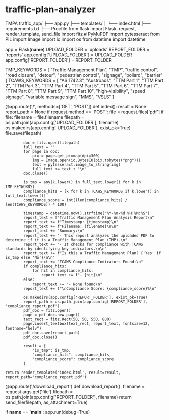 # traffic-plan-analyzer
TMPA
traffic_app/
├── app.py
├── templates/
│   └── index.html
├── requirements.txt
├── Procfile
from flask import Flask, request, render_template, send_file
import fitz  # PyMuPDF
import pytesseract
from PIL import Image
import io
import os
from datetime import datetime

app = Flask(__name__)
UPLOAD_FOLDER = 'uploads'
REPORT_FOLDER = 'reports'
app.config['UPLOAD_FOLDER'] = UPLOAD_FOLDER
app.config['REPORT_FOLDER'] = REPORT_FOLDER

TMP_KEYWORDS = [
    "Traffic Management Plan", "TMP", "traffic control", "road closure", "detour",
    "pedestrian control", "signage", "bollard", "barrier"
]
TCAWS_KEYWORDS = [
    "AS 1742.3", "Austroads", "TTM Part 1", "TTM Part 2", "TTM Part 3", "TTM Part 4",
    "TTM Part 5", "TTM Part 6", "TTM Part 7", "TTM Part 8", "TTM Part 9", "TTM Part 10",
    "high-visibility", "speed signage", "variable message sign", "MMS", "VSLS"
]

@app.route('/', methods=['GET', 'POST'])
def index():
    result = None
    report_path = None
    if request.method == 'POST':
        file = request.files['pdf']
        if file:
            filename = file.filename
            filepath = os.path.join(app.config['UPLOAD_FOLDER'], filename)
            os.makedirs(app.config['UPLOAD_FOLDER'], exist_ok=True)
            file.save(filepath)

            doc = fitz.open(filepath)
            full_text = ""
            for page in doc:
                pix = page.get_pixmap(dpi=300)
                img = Image.open(io.BytesIO(pix.tobytes("png")))
                text = pytesseract.image_to_string(img)
                full_text += text + "\n"
            doc.close()

            is_tmp = any(k.lower() in full_text.lower() for k in TMP_KEYWORDS)
            compliance_hits = [k for k in TCAWS_KEYWORDS if k.lower() in full_text.lower()]
            compliance_score = int((len(compliance_hits) / len(TCAWS_KEYWORDS)) * 100)

            timestamp = datetime.now().strftime("%Y-%m-%d %H:%M:%S")
            report_text = f"Traffic Management Plan Analysis Report\n"
            report_text += f"Timestamp: {timestamp}\n"
            report_text += f"Filename: {filename}\n\n"
            report_text += "Summary:\n"
            report_text += "- This report analyzes the uploaded PDF to determine if it is a Traffic Management Plan (TMP).\n"
            report_text += "- It checks for compliance with TCAWS standards by identifying key indicators.\n\n"
            report_text += f"Is this a Traffic Management Plan? {'Yes' if is_tmp else 'No'}\n\n"
            report_text += "TCAWS Compliance Indicators Found:\n"
            if compliance_hits:
                for hit in compliance_hits:
                    report_text += f"- {hit}\n"
            else:
                report_text += "- None found\n"
            report_text += f"\nCompliance Score: {compliance_score}%\n"

            os.makedirs(app.config['REPORT_FOLDER'], exist_ok=True)
            report_path = os.path.join(app.config['REPORT_FOLDER'], 'compliance_report.pdf')
            pdf_doc = fitz.open()
            page = pdf_doc.new_page()
            text_rect = fitz.Rect(50, 50, 550, 800)
            page.insert_textbox(text_rect, report_text, fontsize=12, fontname="helv")
            pdf_doc.save(report_path)
            pdf_doc.close()

            result = {
                "is_tmp": is_tmp,
                "compliance_hits": compliance_hits,
                "compliance_score": compliance_score
            }

    return render_template('index.html', result=result, report_path='compliance_report.pdf')

@app.route('/download_report')
def download_report():
    filename = request.args.get('file')
    filepath = os.path.join(app.config['REPORT_FOLDER'], filename)
    return send_file(filepath, as_attachment=True)

if __name__ == '__main__':
    app.run(debug=True)
